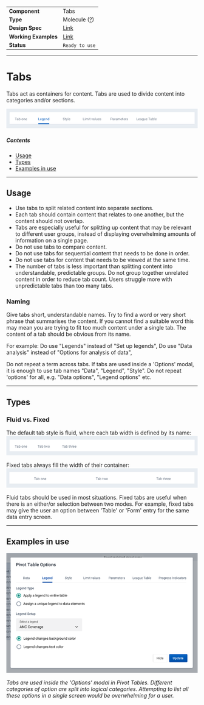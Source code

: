 |                      |                                                                     |
| -------------------- | ------------------------------------------------------------------- |
| **Component**        | Tabs                                                                |
| **Type**             | Molecule ([?](http://atomicdesign.bradfrost.com/chapter-2/))        |
| **Design Spec**      | [Link](https://sketch.cloud/s/DwkDk/GmKbAL5)                        |
| **Working Examples** | [Link](https://ui.dhis2.nu/demo/?path=/story/tabbar--default-fluid) |
| **Status**           | `Ready to use`                                                      |

---

# Tabs

Tabs act as containers for content. Tabs are used to divide content into categories and/or sections.

![](../images/tabs.png)

##### Contents

- [Usage](#usage)
- [Types](#types)
- [Examples in use](#examples-in-use)

---

## Usage

- Use tabs to split related content into separate sections.
- Each tab should contain content that relates to one another, but the content should not overlap.
- Tabs are especially useful for splitting up content that may be relevant to different user groups, instead of displaying overwhelming amounts of information on a single page.
- Do not use tabs to compare content.
- Do not use tabs for sequential content that needs to be done in order.
- Do not use tabs for content that needs to be viewed at the same time.
- The number of tabs is less important than splitting content into understandable, predictable groups. Do not group together unrelated content in order to reduce tab count. Users struggle more with unpredictable tabs than too many tabs.

### Naming

Give tabs short, understandable names. Try to find a word or very short phrase that summarises the content. If you cannot find a suitable word this may mean you are trying to fit too much content under a single tab. The content of a tab should be obvious from its name.

For example:
Do use "Legends" instead of "Set up legends",
Do use "Data analysis" instead of "Options for analysis of data",

Do not repeat a term across tabs. If tabs are used inside a 'Options' modal, it is enough to use tab names "Data", "Legend", "Style". Do not repeat 'options' for all, e.g. "Data options", "Legend options" etc.

---

## Types

### Fluid vs. Fixed

The default tab style is fluid, where each tab width is defined by its name:
![](../images/tabs-fluid.png)

Fixed tabs always fill the width of their container:
![](../images/tabs-fixed.png)

Fluid tabs should be used in most situations. Fixed tabs are useful when there is an either/or selection between two modes. For example, fixed tabs may give the user an option between 'Table' or 'Form' entry for the same data entry screen.

---

## Examples in use

![](../images/tabs-example.png)

_Tabs are used inside the 'Options' modal in Pivot Tables. Different categories of option are split into logical categories. Attempting to list all these options in a single screen would be overwhelming for a user._
